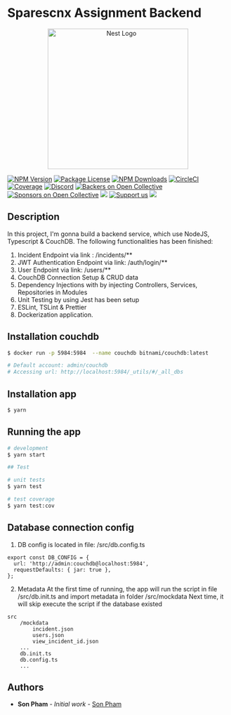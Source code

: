 # Sparescnx Assignment Backend

<p align="center">
  <a href="http://nestjs.com/" target="blank"><img src="https://nestjs.com/img/logo_text.svg" width="320" alt="Nest Logo" /></a>
</p>

[circleci-image]: https://img.shields.io/circleci/build/github/nestjs/nest/master?token=abc123def456
[circleci-url]: https://circleci.com/gh/nestjs/nest
  
<a href="https://www.npmjs.com/~nestjscore" target="_blank"><img src="https://img.shields.io/npm/v/@nestjs/core.svg" alt="NPM Version" /></a>
<a href="https://www.npmjs.com/~nestjscore" target="_blank"><img src="https://img.shields.io/npm/l/@nestjs/core.svg" alt="Package License" /></a>
<a href="https://www.npmjs.com/~nestjscore" target="_blank"><img src="https://img.shields.io/npm/dm/@nestjs/common.svg" alt="NPM Downloads" /></a>
<a href="https://circleci.com/gh/nestjs/nest" target="_blank"><img src="https://img.shields.io/circleci/build/github/nestjs/nest/master" alt="CircleCI" /></a>
<a href="https://coveralls.io/github/nestjs/nest?branch=master" target="_blank"><img src="https://coveralls.io/repos/github/nestjs/nest/badge.svg?branch=master#9" alt="Coverage" /></a>
<a href="https://discord.gg/G7Qnnhy" target="_blank"><img src="https://img.shields.io/badge/discord-online-brightgreen.svg" alt="Discord"/></a>
<a href="https://opencollective.com/nest#backer" target="_blank"><img src="https://opencollective.com/nest/backers/badge.svg" alt="Backers on Open Collective" /></a>
<a href="https://opencollective.com/nest#sponsor" target="_blank"><img src="https://opencollective.com/nest/sponsors/badge.svg" alt="Sponsors on Open Collective" /></a>
  <a href="https://paypal.me/kamilmysliwiec" target="_blank"><img src="https://img.shields.io/badge/Donate-PayPal-ff3f59.svg"/></a>
    <a href="https://opencollective.com/nest#sponsor"  target="_blank"><img src="https://img.shields.io/badge/Support%20us-Open%20Collective-41B883.svg" alt="Support us"></a>
  <a href="https://twitter.com/nestframework" target="_blank"><img src="https://img.shields.io/twitter/follow/nestframework.svg?style=social&label=Follow"></a>
</p>
  <!--[![Backers on Open Collective](https://opencollective.com/nest/backers/badge.svg)](https://opencollective.com/nest#backer)
  [![Sponsors on Open Collective](https://opencollective.com/nest/sponsors/badge.svg)](https://opencollective.com/nest#sponsor)-->

## Description

In this project, I'm gonna build a backend service, which use NodeJS, Typescript & CouchDB. The following functionalities has been finished: 
1. Incident Endpoint via link : /incidents/**
2. JWT Authentication Endpoint via link:  /auth/login/**
3. User Endpoint via link: /users/**
4. CouchDB Connection Setup & CRUD data
5. Dependency Injections with by injecting Controllers, Services, Repositories in Modules
6. Unit Testing by using Jest has been setup
7. ESLint, TSLint & Prettier
8. Dockerization application.

## Installation couchdb

```bash
$ docker run -p 5984:5984  --name couchdb bitnami/couchdb:latest

# Default account: admin/couchdb
# Accessing url: http://localhost:5984/_utils/#/_all_dbs
```

## Installation app

```bash
$ yarn
```

## Running the app

```bash
# development
$ yarn start

## Test

# unit tests
$ yarn test

# test coverage
$ yarn test:cov
```

## Database connection config
1. DB config is located in file: /src/db.config.ts
```
export const DB_CONFIG = {
  url: 'http://admin:couchdb@localhost:5984',
  requestDefaults: { jar: true },
};

```

2. Metadata
At the first time of running, the app will run the script in file /src/db.init.ts and import metadata in folder /src/mockdata 
Next time, it will skip execute the script if the database existed
```
src
    /mockdata
        incident.json
        users.json
        view_incident_id.json  
    ...
    db.init.ts
    db.config.ts
    ...
```



## Authors

* **Son Pham** - *Initial work* - [Son Pham](https://github.com/hongson890)
